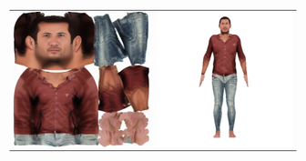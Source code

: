 <table>
  <tr>
    <td> <img src="textures/SMPLitex-texture-00000.png"  alt="1" width = 360px></td>
    <td><img src="360-gifs/SMPLitex-texture-00000.gif" alt="2" width = 360px></td>
   </tr> 
  </tr>
</table>
